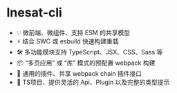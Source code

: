 # Inesat-cli

+ 💡 微前端、微组件、支持 ESM 的共享模型
+ ⚡️ 结合 SWC 或 esbuild 快速构建重载
+ 🛠️ 多功能模块支持 TypeScript、JSX、CSS、Sass 等
+ 📦 “多页应用” 或 “库” 模式的预配置 webpack 构建
+ 🔩 通用的插件、共享 webpack chain 插件接口
+ 🔑 TS项目、提供灵活的 Api、Plugin 以及完整的类型提示
